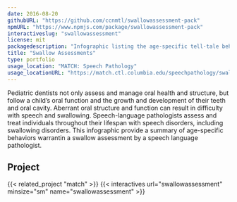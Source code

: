 ```yaml
---
date: 2016-08-20
githubURL: "https://github.com/ccnmtl/swallowassessment-pack"
npmURL: "https://www.npmjs.com/package/swallowassessment-pack"
interactiveslug: "swallowassessment"
license: mit
packagedescription: "Infographic listing the age-specific tell-tale behaviors warranting a swallow assessment by a speech language pathologist."
title: "Swallow Assessments"
type: portfolio
usage_location: "MATCH: Speech Pathology"
usage_locationURL: "https://match.ctl.columbia.edu/speechpathology/swallow-assessments/"
---
```


Pediatric dentists not only assess and manage oral health and structure, but follow a child’s oral function and the growth and development of their teeth and oral cavity. Aberrant oral structure and function can result in difficulty with speech and swallowing.  Speech-language pathologists assess and treat individuals throughout their lifespan with speech disorders, including swallowing disorders. This infographic provide a summary of age-specific behaviors warrantin a swallow assessment by a speech language pathologist.

## Project

{{< related_project "match" >}}
{{< interactives url="swallowassessment" minsize="sm" name="swallowassessment" >}}
